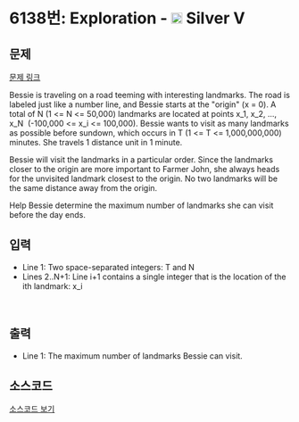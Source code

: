 # 6138번: Exploration - <img src="https://static.solved.ac/tier_small/6.svg" style="height:20px" /> Silver V

<!-- performance -->

<!-- 문제 제출 후 깃허브에 푸시를 했을 때 제출한 코드의 성능이 입력될 공간입니다.-->

<!-- end -->

## 문제

[문제 링크](https://boj.kr/6138)


<p>Bessie is traveling on a road teeming with interesting landmarks. The road is labeled just like a number line, and Bessie starts at the "origin" (x = 0). A total of N (1 &lt;= N &lt;= 50,000) landmarks are located at points x_1, x_2, ..., x_N &nbsp;(-100,000 &lt;= x_i &lt;= 100,000). Bessie wants to visit as many landmarks as possible before sundown, which occurs in T (1 &lt;= T &lt;= 1,000,000,000) minutes. She travels 1 distance unit in 1 minute.</p>

<p>Bessie will visit the landmarks in a particular order. Since the landmarks closer to the origin are more important to Farmer John, she always heads for the unvisited landmark closest to the origin. No two landmarks will be the same distance away from the origin.</p>

<p>Help Bessie determine the maximum number of landmarks she can visit before the day ends.</p>



## 입력


<ul>
<li>Line 1: Two space-separated integers: T and N</li>
<li>Lines 2..N+1: Line i+1 contains a single integer that is the location of the ith landmark: x_i</li>
</ul>

<p>&nbsp;</p>



## 출력


<ul>
<li>Line 1: The maximum number of landmarks Bessie can visit.</li>
</ul>



## 소스코드

[소스코드 보기](Exploration.cpp)